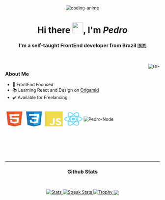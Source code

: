 <p align="center">
  <img  alt="coding-anime" width = "50%" align="middle" 
      src="https://64.media.tumblr.com/ba8c705edd2bed0a28d9458811155d69/tumblr_pap19zg4ae1w3zg6go1_500.gif">
</p>

<h1 align="center"> Hi there <img src="https://em-content.zobj.net/thumbs/120/google/350/saluting-face_1fae1.png" width="35px" height="35px">, I'm <i>Pedro</i> </h1>

<h3 align="center" >
    I'm a self-taught FrontEnd developer from Brazil 🇧🇷 </h3>
<br /> <br />
   
<a target="_blank" align="right">
    <img align="right" height="300" alt="GIF" src="https://user-images.githubusercontent.com/57133330/188281408-c67df9ee-fd1f-4b37-833b-f02848f1ce02.gif"/>
</a>
  
<div align-"left">
    
  <h3>About Me</h3>
  

  <ul>
    <li>🎨 FrontEnd Focused </li>
    <li>📚 Learning React and Design on <a href= "https://www.origamid.com/"> Origamid </a></li>
    <li>✔️ Available for Freelancing</a></li>
  </ul>
  
  <Br>
  
  <div display="inline-block">
  <img align="center" alt="Pedro-HTML" height="50" width="60" src="https://raw.githubusercontent.com/devicons/devicon/master/icons/html5/html5-original.svg">
  <img align="center" alt="Pedro-CSS" height="50" width="60" src="https://raw.githubusercontent.com/devicons/devicon/master/icons/css3/css3-original.svg">
  <img align="center" alt="Pedro-Js" height="50" width="60" src="https://raw.githubusercontent.com/devicons/devicon/master/icons/javascript/javascript-plain.svg">
  <img align="center" alt="Pedro-React" height="50" width="60" src="https://raw.githubusercontent.com/devicons/devicon/master/icons/react/react-original.svg">
  <img align="center" alt="Pedro-Node" heigh8t="50" width="60" src="https://cdn.jsdelivr.net/gh/devicons/devicon/icons/nodejs/nodejs-original.svg" />
  </div>
  
</div>
  
<br><br><br><br><br>

<hr>

<h3 align="center"> Github Stats </h3>

<br> 

<!-- [![Pedro's GitHub stats](https://github-readme-stats.vercel.app/api?username=pedromdrs&show_icons=true&theme=gruvbox&bg_color=00000000&)](https://github.com/PedroMdrs/github-readme-stats)
<br>
[![Top Langs](https://github-readme-stats.vercel.app/api/top-langs/?username=pedromdrs&layout=compact)](https://github.com/pedromdrs/github-readme-stats) -->

<p align = "center">
    <a width="49%" href="https://github-readme-stats.vercel.app">
        <img alt="Stats" src="https://github-readme-stats-git-masterrstaa-rickstaa.vercel.app/api?username=pedromdrs&count_private=true&theme=gruvbox&show_icons=true"/>
    </a>
    <a href="https://github-readme-streak-stats.herokuapp.com" >
        <img width="49%" alt="Streak Stats" src="https://github-readme-streak-stats.herokuapp.com/?user=pedromdrs&theme=gruvbox&date_format=%5BY%20%5DM%20j"/>
    </a> 
    <a  href="https://github.com/ryo-ma/github-profile-trophy">
        <img width="90%" alt="Trophy" src="https://github-profile-trophy.vercel.app/?username=pedromdrs&theme=gruvbox&row=1&column=6"/>
    </a> 
    <img width="49%" src="https://github-readme-stats-git-masterrstaa-rickstaa.vercel.app/api/top-langs/?username=pedromdrs&theme=gruvbox&layout=compact" align="center"/>
</p>





